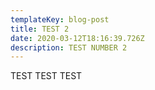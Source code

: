 ```yaml
---
templateKey: blog-post
title: TEST 2
date: 2020-03-12T18:16:39.726Z
description: TEST NUMBER 2
---
```

TEST TEST TEST